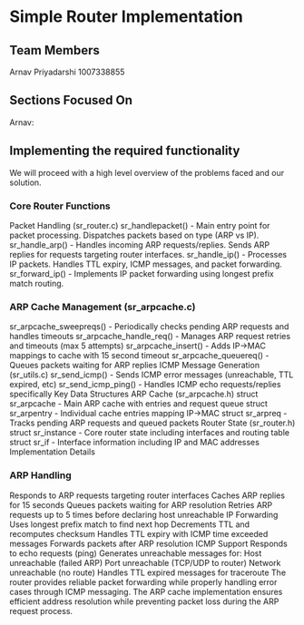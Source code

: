 # Simple Router Implementation

## Team Members
Arnav Priyadarshi 1007338855

## Sections Focused On
Arnav:

## Implementing the required functionality

We will proceed with a high level overview of the problems faced and our solution. 

### Core Router Functions
Packet Handling (sr_router.c)
sr_handlepacket() - Main entry point for packet processing. Dispatches packets based on type (ARP vs IP).
sr_handle_arp() - Handles incoming ARP requests/replies. Sends ARP replies for requests targeting router interfaces.
sr_handle_ip() - Processes IP packets. Handles TTL expiry, ICMP messages, and packet forwarding.
sr_forward_ip() - Implements IP packet forwarding using longest prefix match routing.

### ARP Cache Management (sr_arpcache.c)
sr_arpcache_sweepreqs() - Periodically checks pending ARP requests and handles timeouts
sr_arpcache_handle_req() - Manages ARP request retries and timeouts (max 5 attempts)
sr_arpcache_insert() - Adds IP->MAC mappings to cache with 15 second timeout
sr_arpcache_queuereq() - Queues packets waiting for ARP replies
ICMP Message Generation (sr_utils.c)
sr_send_icmp() - Sends ICMP error messages (unreachable, TTL expired, etc)
sr_send_icmp_ping() - Handles ICMP echo requests/replies specifically
Key Data Structures
ARP Cache (sr_arpcache.h)
struct sr_arpcache - Main ARP cache with entries and request queue
struct sr_arpentry - Individual cache entries mapping IP->MAC
struct sr_arpreq - Tracks pending ARP requests and queued packets
Router State (sr_router.h)
struct sr_instance - Core router state including interfaces and routing table
struct sr_if - Interface information including IP and MAC addresses
Implementation Details
### ARP Handling
Responds to ARP requests targeting router interfaces
Caches ARP replies for 15 seconds
Queues packets waiting for ARP resolution
Retries ARP requests up to 5 times before declaring host unreachable
IP Forwarding
Uses longest prefix match to find next hop
Decrements TTL and recomputes checksum
Handles TTL expiry with ICMP time exceeded messages
Forwards packets after ARP resolution
ICMP Support
Responds to echo requests (ping)
Generates unreachable messages for:
Host unreachable (failed ARP)
Port unreachable (TCP/UDP to router)
Network unreachable (no route)
Handles TTL expired messages for traceroute
The router provides reliable packet forwarding while properly handling error cases through ICMP messaging. The ARP cache implementation ensures efficient address resolution while preventing packet loss during the ARP request process.